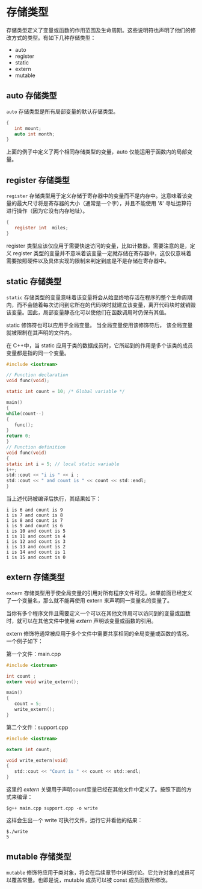 # 存储类型

存储类型定义了变量或函数的作用范围及生命周期。这些说明符也声明了他们的修改方式的类型。有如下几种存储类型：

- auto
- register
- static
- extern
- mutable

## auto 存储类型

`auto` 存储类型是所有局部变量的默认存储类型。

```c
{
   int mount;
   auto int month;
}
```

上面的例子中定义了两个相同存储类型的变量，auto 仅能运用于函数内的局部变量。

## register 存储类型

`register` 存储类型用于定义存储于寄存器中的变量而不是内存中。这意味着该变量的最大尺寸将是寄存器的大小（通常是一个字），并且不能使用 '&' 寻址运算符进行操作（因为它没有内存地址）。

```c
{
   register int  miles;
}
```

register 类型应该仅应用于需要快速访问的变量，比如计数器。需要注意的是，定义 register 类型的变量并不意味着该变量一定就存储在寄存器中，这仅仅意味着需要按照硬件以及具体实现的限制来判定到底是不是存储在寄存器中。

## static 存储类型

`static` 存储类型的变量意味着该变量将会从始至终地存活在程序的整个生命周期内，而不会随着每次访问到它所在的代码块时就建立该变量，离开代码块时就销毁该变量。因此，局部变量静态化可以使他们在函数调用时仍保有其值。

static 修饰符也可以应用于全局变量。 当全局变量使用该修饰符后， 该全局变量就被限制在其声明的文件内。

在 C++中，当 static 应用于类的数据成员时，它所起到的作用是多个该类的成员变量都是指的同一个变量。

```c
#include <iostream>

// Function declaration
void func(void);

static int count = 10; /* Global variable */

main()
{
while(count--)
{
   func();
}
return 0;
}
// Function definition
void func(void)
{
static int i = 5; // local static variable
i++;
std::cout << "i is " << i ;
std::cout << " and count is " << count << std::endl;
}
```

当上述代码被编译后执行，其结果如下：

```
i is 6 and count is 9
i is 7 and count is 8
i is 8 and count is 7
i is 9 and count is 6
i is 10 and count is 5
i is 11 and count is 4
i is 12 and count is 3
i is 13 and count is 2
i is 14 and count is 1
i is 15 and count is 0
```

## extern 存储类型

`extern` 存储类型用于使全局变量的引用对所有程序文件可见。如果前面已经定义了一个变量名，那么就不能再使用 extern 来声明同一变量名的变量了。

当你有多个程序文件且需要定义一个可以在其他文件用可以访问到的变量或函数时，就可以在其他文件中使用 *extern* 声明该变量或函数的引用。

extern 修饰符通常被应用于多个文件中需要共享相同的全局变量或函数的情况。一个例子如下：

第一个文件：main.cpp

```c
#include <iostream>

int count ;
extern void write_extern();

main()
{
   count = 5;
   write_extern();
}
```

第二个文件：support.cpp

```c
#include <iostream>

extern int count;

void write_extern(void)
{
   std::cout << "Count is " << count << std::endl;
}
```

这里的 *extern* 关键用于声明count变量已经在其他文件中定义了。按照下面的方式来编译：

```shell
$g++ main.cpp support.cpp -o write
```

这样会生出一个 write 可执行文件，运行它并看他的结果：

```shell
$./write
5
```

## mutable 存储类型

`mutable` 修饰符应用于类对象，将会在后续章节中详细讨论。它允许对象的成员可以覆盖常量。也即是说，mutable 成员可以被 const 成员函数所修改。